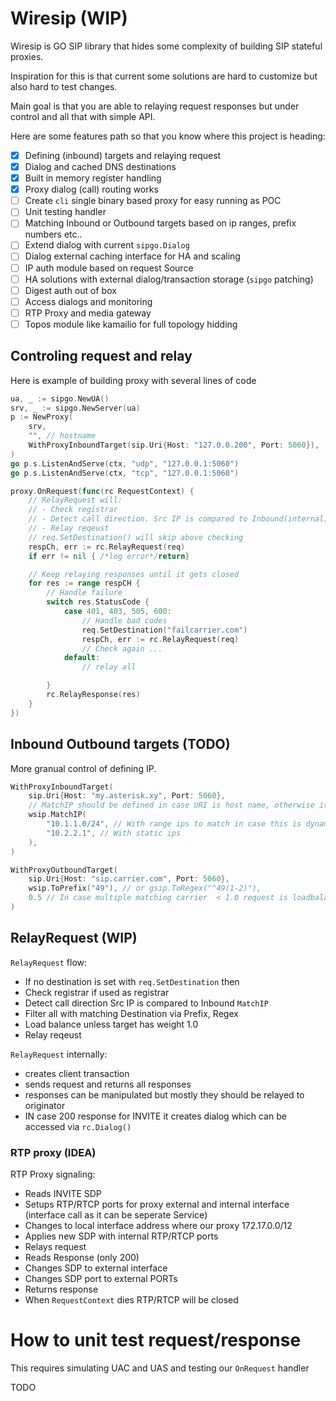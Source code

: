 # Wiresip (WIP)

Wiresip is GO SIP library that hides some complexity of building SIP stateful proxies.

Inspiration for this is that current some solutions are hard to customize but also hard to test changes.

Main goal is that you are able to relaying request responses but under control and all 
that with simple API.

Here are some features path so that you know where this project is heading:
- [x] Defining (inbound) targets and relaying request
- [x] Dialog and cached DNS destinations
- [x] Built in memory register handling
- [x] Proxy dialog (call) routing works
- [ ] Create `cli` single binary based proxy for easy running as POC
- [ ] Unit testing handler
- [ ] Matching Inbound or Outbound targets based on ip ranges, prefix numbers etc..
- [ ] Extend dialog with current `sipgo.Dialog`
- [ ] Dialog external caching interface for HA and scaling
- [ ] IP auth module based on request Source
- [ ] HA solutions with external dialog/transaction storage (`sipgo` patching)
- [ ] Digest auth out of box 
- [ ] Access dialogs and monitoring
- [ ] RTP Proxy and media gateway
- [ ] Topos module like kamailio for full topology hidding

## Controling request and relay

Here is example of building proxy with several lines of code

```go 
ua, _ := sipgo.NewUA()
srv, _ := sipgo.NewServer(ua)
p := NewProxy(
    srv,
    "", // hostname
    WithProxyInboundTarget(sip.Uri{Host: "127.0.0.200", Port: 5060}),
)
go p.s.ListenAndServe(ctx, "udp", "127.0.0.1:5060")
go p.s.ListenAndServe(ctx, "tcp", "127.0.0.1:5060")

proxy.OnRequest(func(rc RequestContext) {
    // RelayRequest will:
    // - Check registrar 
    // - Detect call direction. Src IP is compared to Inbound(internal) IP Targets ranges
    // - Relay reqeust
    // req.SetDestination() will skip above checking
    respCh, err := rc.RelayRequest(req)
    if err != nil { /*log error*/return}

    // Keep relaying responses until it gets closed
    for res := range respCH {
        // Handle failure
        switch res.StatusCode {
            case 401, 403, 505, 600:
                // Handle bad codes
                req.SetDestination("failcarrier.com")
                respCh, err := rc.RelayRequest(req)
                // Check again ...
            default:
                // relay all

        }
        rc.RelayResponse(res)
    }
})
```
## Inbound Outbound targets (TODO)

More granual control of defining IP.

```go
WithProxyInboundTarget(
    sip.Uri{Host: "my.asterisk.xy", Port: 5060},
    // MatchIP should be defined in case URI is host name, otherwise it will be DNS resolved each time
    wsip.MatchIP( 
        "10.1.1.0/24", // With range ips to match in case this is dynamic
        "10.2.2.1", // With static ips
    ),
)
```

```go
WithProxyOutboundTarget(
    sip.Uri{Host: "sip.carrier.com", Port: 5060},
    wsip.ToPrefix("49"), // or gsip.ToRegex("^49(1-2)"),
    0.5 // In case multiple matching carrier  < 1.0 request is loadbalanced
)
```
## RelayRequest (WIP)

`RelayRequest` flow:
- If no destination is set with `req.SetDestination` then
- Check registrar if used as registrar
- Detect call direction Src IP is compared to Inbound `MatchIP`
- Filter all with matching Destination via Prefix, Regex
- Load balance unless target has weight 1.0
- Relay reqeust


`RelayRequest` internally:
- creates client transaction 
- sends request and returns all responses
- responses can be manipulated but mostly they should be relayed to originator
- IN case 200 response for INVITE it creates dialog which can be accessed via `rc.Dialog()`


### RTP proxy (IDEA)

RTP Proxy signaling:
- Reads INVITE SDP
- Setups RTP/RTCP ports for proxy external and internal interface (interface call as it can be seperate Service)
- Changes to local interface address where our proxy 172.17.0.0/12
- Applies new SDP with internal RTP/RTCP ports
- Relays request
- Reads Response (only 200)
- Changes SDP to external interface 
- Changes SDP port to external PORTs
- Returns response
- When `RequestContext` dies RTP/RTCP will be closed



# How to unit test request/response

This requires simulating UAC and UAS and testing our `OnRequest`  handler

TODO




